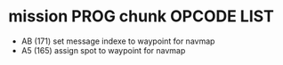 # mission PROG chunk OPCODE LIST
- AB (171) set message indexe to waypoint for navmap
- A5 (165) assign spot to waypoint for navmap